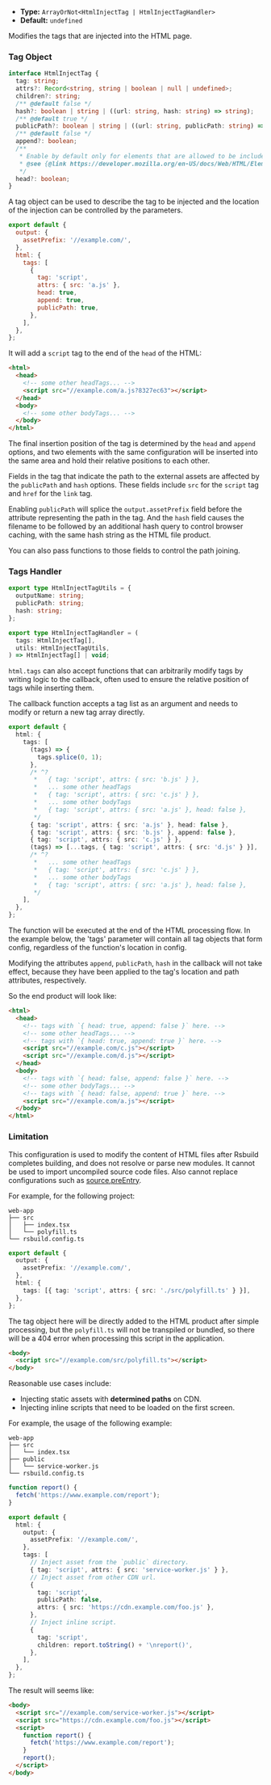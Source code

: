 - **Type:** `ArrayOrNot<HtmlInjectTag | HtmlInjectTagHandler>`
- **Default:** `undefined`

Modifies the tags that are injected into the HTML page.

### Tag Object

```ts
interface HtmlInjectTag {
  tag: string;
  attrs?: Record<string, string | boolean | null | undefined>;
  children?: string;
  /** @default false */
  hash?: boolean | string | ((url: string, hash: string) => string);
  /** @default true */
  publicPath?: boolean | string | ((url: string, publicPath: string) => string);
  /** @default false */
  append?: boolean;
  /**
   * Enable by default only for elements that are allowed to be included in the `head` tag.
   * @see {@link https://developer.mozilla.org/en-US/docs/Web/HTML/Element/head#see_also}
   */
  head?: boolean;
}
```

A tag object can be used to describe the tag to be injected and the location of the injection can be controlled by the parameters.

```js
export default {
  output: {
    assetPrefix: '//example.com/',
  },
  html: {
    tags: [
      {
        tag: 'script',
        attrs: { src: 'a.js' },
        head: true,
        append: true,
        publicPath: true,
      },
    ],
  },
};
```

It will add a `script` tag to the end of the `head` of the HTML:

```html
<html>
  <head>
    <!-- some other headTags... -->
    <script src="//example.com/a.js?8327ec63"></script>
  </head>
  <body>
    <!-- some other bodyTags... -->
  </body>
</html>
```

The final insertion position of the tag is determined by the `head` and `append` options, and two elements with the same configuration will be inserted into the same area and hold their relative positions to each other.

Fields in the tag that indicate the path to the external assets are affected by the `publicPath` and `hash` options.
These fields include `src` for the `script` tag and `href` for the `link` tag.

Enabling `publicPath` will splice the `output.assetPrefix` field before the attribute representing the path in the tag.
And the `hash` field causes the filename to be followed by an additional hash query to control browser caching, with the same hash string as the HTML file product.

You can also pass functions to those fields to control the path joining.

### Tags Handler

```ts
export type HtmlInjectTagUtils = {
  outputName: string;
  publicPath: string;
  hash: string;
};

export type HtmlInjectTagHandler = (
  tags: HtmlInjectTag[],
  utils: HtmlInjectTagUtils,
) => HtmlInjectTag[] | void;
```

`html.tags` can also accept functions that can arbitrarily modify tags by writing logic to the callback, often used to ensure the relative position of tags while inserting them.

The callback function accepts a tag list as an argument and needs to modify or return a new tag array directly.

```ts
export default {
  html: {
    tags: [
      (tags) => {
        tags.splice(0, 1);
      },
      /* ^?
       *   { tag: 'script', attrs: { src: 'b.js' } },
       *   ... some other headTags
       *   { tag: 'script', attrs: { src: 'c.js' } },
       *   ... some other bodyTags
       *   { tag: 'script', attrs: { src: 'a.js' }, head: false },
       */
      { tag: 'script', attrs: { src: 'a.js' }, head: false },
      { tag: 'script', attrs: { src: 'b.js' }, append: false },
      { tag: 'script', attrs: { src: 'c.js' } },
      (tags) => [...tags, { tag: 'script', attrs: { src: 'd.js' } }],
      /* ^?
       *   ... some other headTags
       *   { tag: 'script', attrs: { src: 'c.js' } },
       *   ... some other bodyTags
       *   { tag: 'script', attrs: { src: 'a.js' }, head: false },
       */
    ],
  },
};
```

The function will be executed at the end of the HTML processing flow. In the example below, the 'tags' parameter will contain all tag objects that form config, regardless of the function's location in config.

Modifying the attributes `append`, `publicPath`, `hash` in the callback will not take effect, because they have been applied to the tag's location and path attributes, respectively.

So the end product will look like:

```html
<html>
  <head>
    <!-- tags with `{ head: true, append: false }` here. -->
    <!-- some other headTags... -->
    <!-- tags with `{ head: true, append: true }` here. -->
    <script src="//example.com/c.js"></script>
    <script src="//example.com/d.js"></script>
  </head>
  <body>
    <!-- tags with `{ head: false, append: false }` here. -->
    <!-- some other bodyTags... -->
    <!-- tags with `{ head: false, append: true }` here. -->
    <script src="//example.com/a.js"></script>
  </body>
</html>
```

### Limitation

This configuration is used to modify the content of HTML files after Rsbuild completes building, and does not resolve or parse new modules. It cannot be used to import uncompiled source code files. Also cannot replace configurations such as [source.preEntry](https://rsbuild.dev/config/options/source.html#source.preentry).

For example, for the following project:

```plain
web-app
├── src
│   ├── index.tsx
│   └── polyfill.ts
└── rsbuild.config.ts
```

```ts title="rsbuild.config.ts"
export default {
  output: {
    assetPrefix: '//example.com/',
  },
  html: {
    tags: [{ tag: 'script', attrs: { src: './src/polyfill.ts' } }],
  },
};
```

The tag object here will be directly added to the HTML product after simple processing, but the `polyfill.ts` will not be transpiled or bundled, so there will be a 404 error when processing this script in the application.

```html
<body>
  <script src="//example.com/src/polyfill.ts"></script>
</body>
```

Reasonable use cases include:

- Injecting static assets with **determined paths** on CDN.
- Injecting inline scripts that need to be loaded on the first screen.

For example, the usage of the following example:

```plain
web-app
├── src
│   └── index.tsx
├── public
│   └── service-worker.js
└── rsbuild.config.ts
```

```ts title="rsbuild.config.ts"
function report() {
  fetch('https://www.example.com/report');
}

export default {
  html: {
    output: {
      assetPrefix: '//example.com/',
    },
    tags: [
      // Inject asset from the `public` directory.
      { tag: 'script', attrs: { src: 'service-worker.js' } },
      // Inject asset from other CDN url.
      {
        tag: 'script',
        publicPath: false,
        attrs: { src: 'https://cdn.example.com/foo.js' },
      },
      // Inject inline script.
      {
        tag: 'script',
        children: report.toString() + '\nreport()',
      },
    ],
  },
};
```

The result will seems like:

```html
<body>
  <script src="//example.com/service-worker.js"></script>
  <script src="https://cdn.example.com/foo.js"></script>
  <script>
    function report() {
      fetch('https://www.example.com/report');
    }
    report();
  </script>
</body>
```
